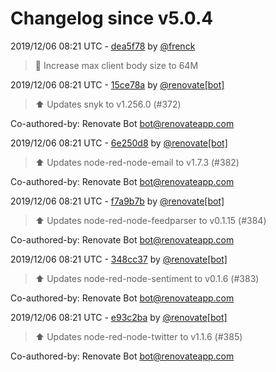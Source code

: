 # Changelog since v5.0.4

2019/12/06 08:21 UTC - [dea5f78](https://github.com/hassio-addons/addon-node-red/commit/dea5f7843df73fa5af867aa00822fcf37e319714) by [@frenck](https://github.com/frenck)
> :hammer: Increase max client body size to 64M 

2019/12/06 08:21 UTC - [15ce78a](https://github.com/hassio-addons/addon-node-red/commit/15ce78a25d22a601ef69ce70af271d546550f8c6) by [@renovate[bot]](https://github.com/apps/renovate)
> :arrow_up: Updates snyk to v1.256.0 (#372)



Co-authored-by: Renovate Bot <bot@renovateapp.com> 

2019/12/06 08:21 UTC - [6e250d8](https://github.com/hassio-addons/addon-node-red/commit/6e250d84949f6aa4348b0a91144360e9b548e98f) by [@renovate[bot]](https://github.com/apps/renovate)
> :arrow_up: Updates node-red-node-email to v1.7.3 (#382)



Co-authored-by: Renovate Bot <bot@renovateapp.com> 

2019/12/06 08:21 UTC - [f7a9b7b](https://github.com/hassio-addons/addon-node-red/commit/f7a9b7bc5f91449606273c4cde3b8144154eea29) by [@renovate[bot]](https://github.com/apps/renovate)
> :arrow_up: Updates node-red-node-feedparser to v0.1.15 (#384)



Co-authored-by: Renovate Bot <bot@renovateapp.com> 

2019/12/06 08:21 UTC - [348cc37](https://github.com/hassio-addons/addon-node-red/commit/348cc37c1e8230a6cc28d93ccdafac3f204b90cb) by [@renovate[bot]](https://github.com/apps/renovate)
> :arrow_up: Updates node-red-node-sentiment to v0.1.6 (#383)



Co-authored-by: Renovate Bot <bot@renovateapp.com> 

2019/12/06 08:21 UTC - [e93c2ba](https://github.com/hassio-addons/addon-node-red/commit/e93c2ba5d0d85fff1169d6953ed84e0fe1997e13) by [@renovate[bot]](https://github.com/apps/renovate)
> :arrow_up: Updates node-red-node-twitter to v1.1.6 (#385)



Co-authored-by: Renovate Bot <bot@renovateapp.com> 

